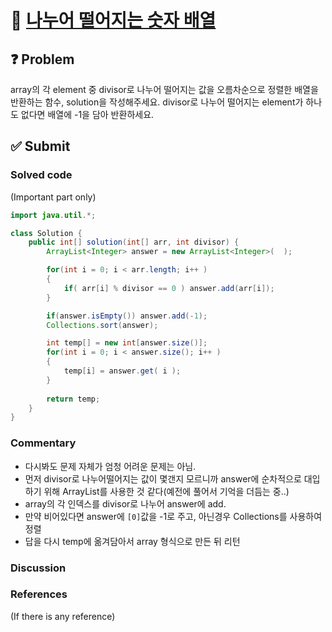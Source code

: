 # :bookmark_tabs: [나누어 떨어지는 숫자 배열][title]

## :question: Problem
array의 각 element 중 divisor로 나누어 떨어지는 값을 오름차순으로 정렬한 배열을 반환하는 함수, solution을 작성해주세요.
divisor로 나누어 떨어지는 element가 하나도 없다면 배열에 -1을 담아 반환하세요.

## :white_check_mark: Submit
### Solved code
(Important part only)
``` java
import java.util.*;

class Solution {
	public int[] solution(int[] arr, int divisor) {
		ArrayList<Integer> answer = new ArrayList<Integer>(  );

		for(int i = 0; i < arr.length; i++ )
		{
			if( arr[i] % divisor == 0 ) answer.add(arr[i]);
		}

		if(answer.isEmpty()) answer.add(-1);
        Collections.sort(answer);

		int temp[] = new int[answer.size()];
		for(int i = 0; i < answer.size(); i++ )
		{
			temp[i] = answer.get( i );
		}
		
		return temp;
	}
}
```
### Commentary
- 다시봐도 문제 자체가 엄청 어려운 문제는 아님.
- 먼저 divisor로 나누어떨어지는 값이 몇갠지 모르니까 answer에 순차적으로 대입하기 위해 ArrayList를 사용한 것 같다(예전에 풀어서 기억을 더듬는 중..)
- array의 각 인덱스를 divisor로 나누어 answer에 add.
- 만약 비어있다면 answer에 `[0]`값을 -1로 주고, 아닌경우 Collections를 사용하여 정렬
- 답을 다시 temp에 옮겨담아서 array 형식으로 만든 뒤 리턴

### Discussion

### References
(If there is any reference)

[title]: https://programmers.co.kr/learn/courses/30/lessons/12910